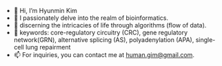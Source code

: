 - 👋 Hi, I’m Hyunmin Kim 
- 👀 I passionately delve into the realm of bioinformatics. 
- 🌱 discerning the intricacies of life through algorithms (flow of data).
- 💞️ keywords: core-regulatory circuitry (CRC), gene regulatory network(GRN), alternative splicing (AS), polyadenylation (APA), single-cell lung repairment
- 📫 For inquiries, you can contact me at human.gim@gmail.com.

<!---
hmgene/hmgene is a ✨ special ✨ repository because its `README.md` (this file) appears on your GitHub profile.
You can click the Preview link to take a look at your changes.
--->
